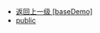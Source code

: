 - [返回上一级 [baseDemo]](page/web前端/Vue相关的页面搭建/1_基本项目/baseDemo/)
- [public](page/web前端/Vue相关的页面搭建/1_基本项目/baseDemo/public/)
